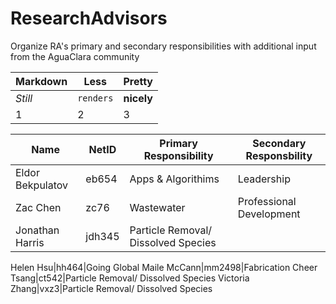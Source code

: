 # ResearchAdvisors
Organize RA's primary and secondary responsibilities with additional input from the AguaClara community

Markdown | Less | Pretty
--- | --- | ---
*Still* | `renders` | **nicely**
1 | 2 | 3

**Name** | **NetID**|**Primary Responsibility**|**Secondary Responsbility**
|---|---|---|---|
Eldor Bekpulatov|eb654|Apps & Algorithims|Leadership
Zac Chen|zc76|Wastewater|Professional Development
Jonathan Harris|jdh345|Particle Removal/ Dissolved Species

Helen Hsu|hh464|Going Global
Maile McCann|mm2498|Fabrication
Cheer Tsang|ct542|Particle Removal/ Dissolved Species
Victoria Zhang|vxz3|Particle Removal/ Dissolved Species
